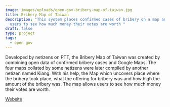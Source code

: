 ```yaml
---
image: images/uploads/open-gov-bribery-map-of-taiwan.jpg
title: Bribery Map of Taiwan
description: "This system places confirmed cases of bribery on a map and allows
  users to see how much money their votes are worth "
draft: false
type: project
tags:
  - open gov
---
```

Developed by netizens on PTT, the Bribery Map of Taiwan was created by combining open data of confirmed bribery cases and Google Maps. The four maps collated by some netizens were later compiled by another netizen named Kiang. With his help, the Map which uncovers place where the bribery took place, what the offering for bribery was and how high the amount of the bribery was. The map allows users to see how much money their votes are worth.

[W﻿ebsite](https://kiang.github.io/bribes_map/)